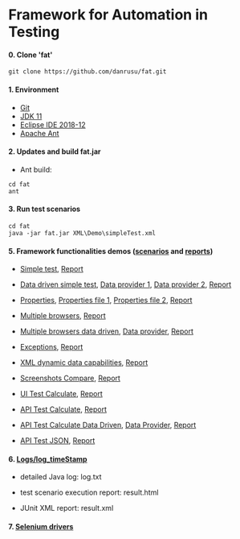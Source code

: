 # Framework for Automation in Testing


#### 0. Clone 'fat'
```
git clone https://github.com/danrusu/fat.git
```


#### 1. Environment
 - [Git](https://git-scm.com/downloads)
 - [JDK 11](https://www.oracle.com/technetwork/java/javase/downloads/index.html)
 - [Eclipse IDE 2018-12](https://www.eclipse.org/eclipseide/2018-12/)
 - [Apache Ant](https://ant.apache.org/bindownload.cgi)
 

#### 2. Updates and build fat.jar

- Ant build:

```
cd fat
ant
```


#### 3. Run test scenarios

```
cd fat
java -jar fat.jar XML\Demo\simpleTest.xml
```


#### 5. Framework functionalities demos ([scenarios](XML/Demo) and [reports](logs))
 
 - [Simple test](XML/Demo/simpleTest.xml), 
 [Report](logs/log_Demo_simpleTest)
 
 
 - [Data driven simple test](XML/Demo/simpleDataProvider.xml),
 [Data provider 1](resources/dataProviders/Demo/mockUsers.txt), 
 [Data provider 2](resources/dataProviders/Demo/mockFamilyUsers.txt), 
 [Report](logs/log_Demo_simpleDataProvider)


 - [Properties](XML/Demo/properties.xml),
 [Properties file 1](resources/properties/Demo/test.properties), 
 [Properties file 2](resources/properties/Demo/dynamic.properties), 
 [Report](logs/log_Demo_properties) 
 
 
 - [Multiple browsers](XML/Demo/browsers.xml), 
 [Report](logs/log_Demo_browsers)
 
 
 - [Multiple browsers data driven](XML/Demo/browsersDD.xml),
 [Data provider](resources/dataProviders/Demo/browsers),
 [Report](logs/log_Demo_browsers_DD)
 
 
 - [Exceptions](XML/Demo/exceptions.xml), 
 [Report](logs/log_Demo_exceptions)
 
 
 - [XML dynamic data capabilities](XML/Demo/XmlDynamicData.xml), 
 [Report](logs/log_Demo_XmlDynamicData)
 
 
 - [Screenshots Compare](XML/Demo/screenshotsCompare.xml), 
 [Report](logs/log_Demo_screenshotsCompare)
 
 
 - [UI Test Calculate](XML/danrusu/uiTestCalculate.xml),
 [Report](logs/log_danrusu_uiTest_Calculate)
 
 
  - [API Test Calculate](XML/danrusu/apiTestCalculate.xml),
 [Report](logs/log_danrusu_apiTest_Calculate)


  - [API Test Calculate Data Driven](XML/danrusu/apiTestCalculateDD.xml),
 [Data Provider](resources/dataProviders/danrusu/calculate.txt), 
 [Report](logs/log_danrusu_apiTest_Calculate_DD)

 
  - [API Test JSON](XML/danrusu/apiTestLotto.xml),
 [Report](logs/log_danrusu_apiTest_Lotto)
 

#### 6. [Logs/log_timeStamp](logs)

 - detailed Java log: log.txt
 
 - test scenario execution report: result.html
 
 - JUnit XML report: result.xml


#### 7. [Selenium drivers](http://www.webdriverjs.com/webdriverjs/)


